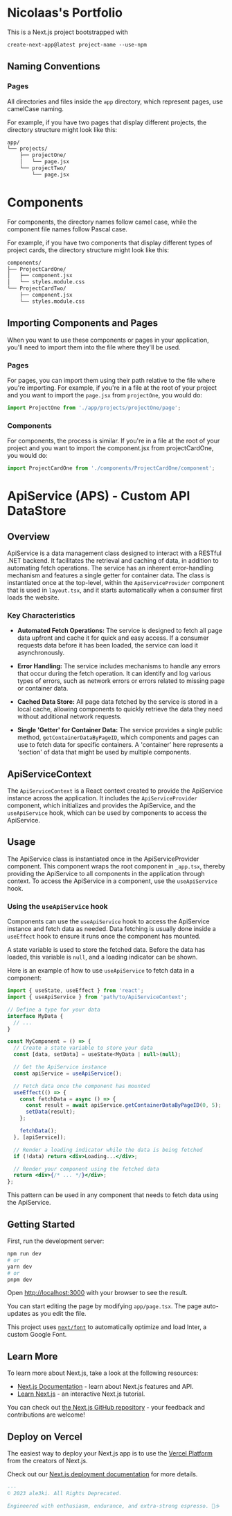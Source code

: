 # Nicolaas's Portfolio 

This is a Next.js project bootstrapped with 
```markdown 
create-next-app@latest project-name --use-npm
```

## Naming Conventions

### Pages

All directories and files inside the `app` directory, which represent pages, use camelCase naming.

For example, if you have two pages that display different projects, the directory structure might look like this:

```markdown
app/
└── projects/
    ├── projectOne/
    │   └── page.jsx
    └── projectTwo/
        └── page.jsx
```        

# Components

For components, the directory names follow camel case, while the component file names follow Pascal case.

For example, if you have two components that display different types of project cards, the directory structure might look like this:

```markdown
components/
├── ProjectCardOne/
│   ├── component.jsx
│   └── styles.module.css
└── ProjectCardTwo/
    ├── component.jsx
    └── styles.module.css
```
## Importing Components and Pages

When you want to use these components or pages in your application, you'll need to import them into the file where they'll be used.

### Pages

For pages, you can import them using their path relative to the file where you're importing. For example, if you're in a file at the root of your project and you want to import the `page.jsx` from `projectOne`, you would do:

```jsx
import ProjectOne from './app/projects/projectOne/page';

```

### Components

For components, the process is similar. If you're in a file at the root of your project and you want to import the component.jsx from projectCardOne, you would do:

```jsx
import ProjectCardOne from './components/ProjectCardOne/component';

```

# ApiService (APS) - Custom API DataStore

## Overview

ApiService is a data management class designed to interact with a RESTful .NET backend. It facilitates the retrieval and caching of data, in addition to automating fetch operations. The service has an inherent error-handling mechanism and features a single getter for container data. The class is instantiated once at the top-level, within the `ApiServiceProvider` component that is used in `layout.tsx`, and it starts automatically when a consumer first loads the website.

### Key Characteristics

- **Automated Fetch Operations:** The service is designed to fetch all page data upfront and cache it for quick and easy access. If a consumer requests data before it has been loaded, the service can load it asynchronously.

- **Error Handling:** The service includes mechanisms to handle any errors that occur during the fetch operation. It can identify and log various types of errors, such as network errors or errors related to missing page or container data.

- **Cached Data Store:** All page data fetched by the service is stored in a local cache, allowing components to quickly retrieve the data they need without additional network requests.

- **Single 'Getter' for Container Data:** The service provides a single public method, `getContainerDataByPageID`, which components and pages can use to fetch data for specific containers. A 'container' here represents a 'section' of data that might be used by multiple components.

## ApiServiceContext

The `ApiServiceContext` is a React context created to provide the ApiService instance across the application. It includes the `ApiServiceProvider` component, which initializes and provides the ApiService, and the `useApiService` hook, which can be used by components to access the ApiService.

## Usage

The ApiService class is instantiated once in the ApiServiceProvider component. This component wraps the root component in `_app.tsx`, thereby providing the ApiService to all components in the application through context. To access the ApiService in a component, use the `useApiService` hook.

### Using the `useApiService` hook

Components can use the `useApiService` hook to access the ApiService instance and fetch data as needed. Data fetching is usually done inside a `useEffect` hook to ensure it runs once the component has mounted.

A state variable is used to store the fetched data. Before the data has loaded, this variable is `null`, and a loading indicator can be shown.

Here is an example of how to use `useApiService` to fetch data in a component:

```jsx
import { useState, useEffect } from 'react';
import { useApiService } from 'path/to/ApiServiceContext';

// Define a type for your data
interface MyData {
  // ...
}

const MyComponent = () => {
  // Create a state variable to store your data
  const [data, setData] = useState<MyData | null>(null);

  // Get the ApiService instance
  const apiService = useApiService();

  // Fetch data once the component has mounted
  useEffect(() => {
    const fetchData = async () => {
      const result = await apiService.getContainerDataByPageID(0, 5);
      setData(result);
    };

    fetchData();
  }, [apiService]);

  // Render a loading indicator while the data is being fetched
  if (!data) return <div>Loading...</div>;

  // Render your component using the fetched data
  return <div>{/* ... */}</div>;
};
```
This pattern can be used in any component that needs to fetch data using the ApiService. 

## Getting Started

First, run the development server:

```bash
npm run dev
# or
yarn dev
# or
pnpm dev
```

Open [http://localhost:3000](http://localhost:3000) with your browser to see the result.

You can start editing the page by modifying `app/page.tsx`. The page auto-updates as you edit the file.

This project uses [`next/font`](https://nextjs.org/docs/basic-features/font-optimization) to automatically optimize and load Inter, a custom Google Font.

## Learn More

To learn more about Next.js, take a look at the following resources:

- [Next.js Documentation](https://nextjs.org/docs) - learn about Next.js features and API.
- [Learn Next.js](https://nextjs.org/learn) - an interactive Next.js tutorial.

You can check out [the Next.js GitHub repository](https://github.com/vercel/next.js/) - your feedback and contributions are welcome!

## Deploy on Vercel

The easiest way to deploy your Next.js app is to use the [Vercel Platform](https://vercel.com/new?utm_medium=default-template&filter=next.js&utm_source=create-next-app&utm_campaign=create-next-app-readme) from the creators of Next.js.

Check out our [Next.js deployment documentation](https://nextjs.org/docs/deployment) for more details.

```markdown
---
© 2023 ale3ki. All Rights Deprecated.

Engineered with enthusiasm, endurance, and extra-strong espresso. 🚂☕

```